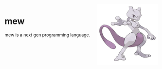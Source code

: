 <img width="200px" height="200px" align="right" alt="mew" src="./assets/mewtwo.png" title="mewtwo"/>

# mew
mew is a next gen programming language.